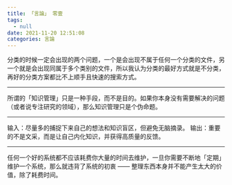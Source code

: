 ```yaml
---
title: 「言論」 零壹
tags:
  - null
date: 2021-11-20 12:51:08
categories: 言論
---
```


分类的时候一定会出现的两个问题，一个是会出现不属于任何一个分类的文件，另一个就是会出现同属于多个类别的文件，所以我认为分类的最好方式就是不分类，再好的分类方案都比不上顺手且快速的搜索方式。
***
所谓的「知识管理」只是一种手段，而不是目的。如果你本身没有需要解决的问题（或者说专注研究的领域），那么知识管理只是个伪命题。
***
输入：尽量多的捕捉下来自己的想法和知识盲区，但避免无脑摘录。
输出：重要的不是文采，而是让自己内化知识，并获得高质量的反馈。
***
任何一个好的系统都不应该耗费你大量的时间去维护，一旦你需要不断地「定期」维护一个系统，那么就违背了系统的初衷 —— 整理东西本身并不能产生太大的价值，除了耗费时间。
